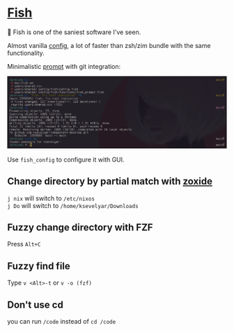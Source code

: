 # [Fish](https://fishshell.com/)

💜 Fish is one of the saniest software I've seen.

Almost vanilla [config](/users/shared/.config/fish/config.fish), a lot of faster than zsh/zim bundle with the same functionality.

Minimalistic [prompt](/users/shared/.config/fish/functions/fish_prompt.fish) with git integration:

![](/assets/screens/fish.png)

Use `fish_config` to configure it with GUI.

## Change directory by partial match with [zoxide](https://github.com/ajeetdsouza/zoxide#getting-started)

`j nix` will switch to `/etc/nixos`\
`j Do` will switch to `/home/ksevelyar/Downloads`

## Fuzzy change directory with FZF

Press `Alt+C`

## Fuzzy find file

Type `v <Alt>-t` or `v -o (fzf)`

## Don't use cd

you can run `/code` instead of `cd /code`
